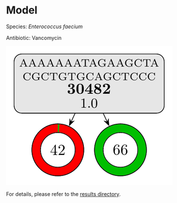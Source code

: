 
# Model

Species: *Enterococcus faecium*

Antibiotic: Vancomycin

<a href="./model.pdf"><img src="./model.png" /></a>

For details, please refer to the [results directory](../../../../../results/cart_b/enterococcus%20faecium/vancomycin/repeat_0/).

